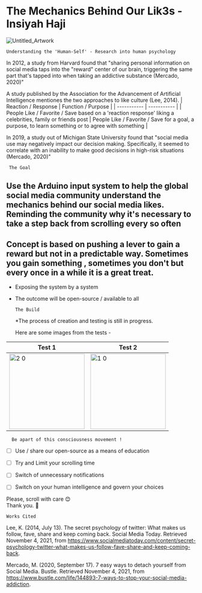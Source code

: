 # The Mechanics Behind Our Lik3s - Insiyah Haji
 
 ![Untitled_Artwork ](https://user-images.githubusercontent.com/93743037/140443390-c1f78717-7aa7-4567-84f8-9382f6fe9184.png)


    Understanding the 'Human-Self' - Research into human psychology 

In 2012, a study from Harvard found that "sharing personal information on social media taps into the "reward" center of our brain, triggering the same part that's tapped into when taking an addictive substance (Mercado, 2020)"

A study published by the Association for the Advancement of Artificial Intelligence mentiones the two approaches to like culture (Lee, 2014). 
| Reaction / Response | Function / Purpose |
| ----------- | ----------- |
| People Like / Favorite / Save based on a 'reaction response'  liking a celebrities, family or friends post | People Like / Favorite / Save for a goal, a purpose, to learn something or to agree with something |

In 2019, a study out of Michigan State University found that "social media use may negatively impact our decision making. Specifically, it seemed to correlate with an inability to make good decisions in high-risk situations (Mercado, 2020)" 

  



     The Goal

Use the Arduino input system to help the global social media community understand the mechanics behind our social media likes.
Reminding the community why it's necessary to take a step back from scrolling every so often
- 
**Concept** is based on pushing a lever to gain a reward but not in a predictable way. Sometimes you gain something , sometimes you don't but every once in a while it is a great treat. 
- 
+ Exposing the system by a system 
+ The outcome will be open-source / available to all 


    
      The Build 
      
  *The process of creation and testing is still in progress.
  
  Here are some images from the tests - 
    
| Test 1 | Test 2 |
| ----------- | ----------- |
| <img width="200" alt="2 0" src="https://user-images.githubusercontent.com/93743037/140453391-6ac61cd5-5a82-4ce0-8577-96b28b289626.png"> | <img width="200" alt="1 0" src="https://user-images.githubusercontent.com/93743037/140453404-ba2a3422-2a1b-4cb6-8e8f-adbe0d7747dd.png"> |
    
    
      Be apart of this consciousness movement !
     
   - [ ] Use / share our open-source as a means of education 
   - [ ] Try and Limit your scrolling time
   - [ ] Switch of unnecessary notifications
   - [ ] Switch on your human intelligence and govern your choices

 


Please, scroll with care 😊   
Thank you. 🙏 




    Works Cited
    
Lee, K. (2014, July 13). The secret psychology of twitter: What makes us follow, fave, share and keep coming back. Social Media Today. Retrieved November 4, 2021, from https://www.socialmediatoday.com/content/secret-psychology-twitter-what-makes-us-follow-fave-share-and-keep-coming-back. 


Mercado, M. (2020, September 17). 7 easy ways to detach yourself from Social Media. Bustle. Retrieved November 4, 2021, from https://www.bustle.com/life/144893-7-ways-to-stop-your-social-media-addiction.  



